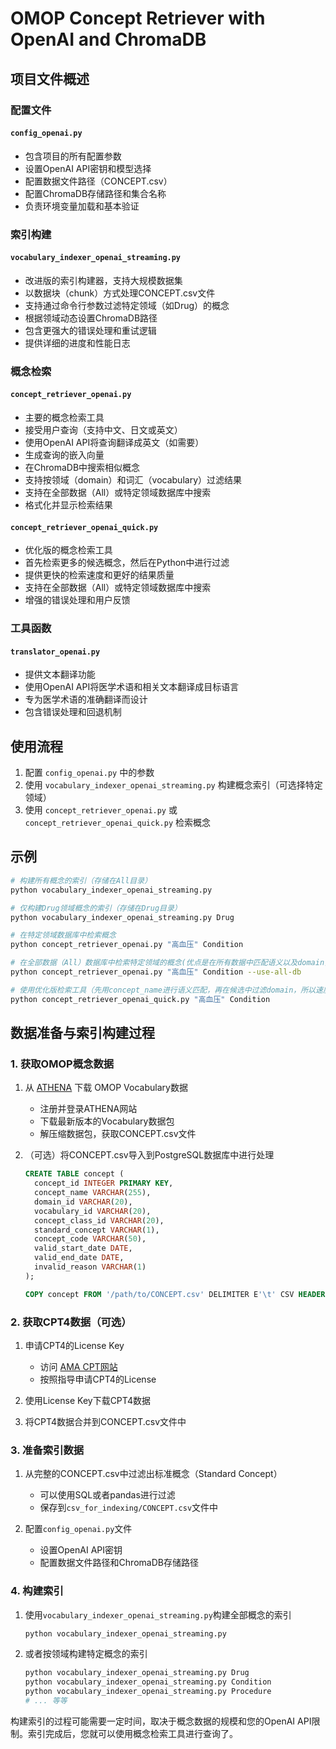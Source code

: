 # OMOP Concept Retriever with OpenAI and ChromaDB

## 项目文件概述

### 配置文件

#### `config_openai.py`
- 包含项目的所有配置参数
- 设置OpenAI API密钥和模型选择
- 配置数据文件路径（CONCEPT.csv）
- 配置ChromaDB存储路径和集合名称
- 负责环境变量加载和基本验证

### 索引构建

#### `vocabulary_indexer_openai_streaming.py`
- 改进版的索引构建器，支持大规模数据集
- 以数据块（chunk）方式处理CONCEPT.csv文件
- 支持通过命令行参数过滤特定领域（如Drug）的概念
- 根据领域动态设置ChromaDB路径
- 包含更强大的错误处理和重试逻辑
- 提供详细的进度和性能日志

### 概念检索

#### `concept_retriever_openai.py`
- 主要的概念检索工具
- 接受用户查询（支持中文、日文或英文）
- 使用OpenAI API将查询翻译成英文（如需要）
- 生成查询的嵌入向量
- 在ChromaDB中搜索相似概念
- 支持按领域（domain）和词汇（vocabulary）过滤结果
- 支持在全部数据（All）或特定领域数据库中搜索
- 格式化并显示检索结果

#### `concept_retriever_openai_quick.py`
- 优化版的概念检索工具
- 首先检索更多的候选概念，然后在Python中进行过滤
- 提供更快的检索速度和更好的结果质量
- 支持在全部数据（All）或特定领域数据库中搜索
- 增强的错误处理和用户反馈

### 工具函数

#### `translator_openai.py`
- 提供文本翻译功能
- 使用OpenAI API将医学术语和相关文本翻译成目标语言
- 专为医学术语的准确翻译而设计
- 包含错误处理和回退机制

## 使用流程

1. 配置 `config_openai.py` 中的参数
2. 使用 `vocabulary_indexer_openai_streaming.py` 构建概念索引（可选择特定领域）
3. 使用 `concept_retriever_openai.py` 或 `concept_retriever_openai_quick.py` 检索概念

## 示例

```bash
# 构建所有概念的索引（存储在All目录）
python vocabulary_indexer_openai_streaming.py

# 仅构建Drug领域概念的索引（存储在Drug目录）
python vocabulary_indexer_openai_streaming.py Drug

# 在特定领域数据库中检索概念
python concept_retriever_openai.py "高血压" Condition

# 在全部数据（All）数据库中检索特定领域的概念(优点是在所有数据中匹配语义以及domain，精度高。缺点是慢，一次查询都有可能在3分钟以上。)
python concept_retriever_openai.py "高血压" Condition --use-all-db

# 使用优化版检索工具（先用concept_name进行语义匹配，再在候选中过滤domain，所以速度快。缺点是如果使用`--use-all-db`，候选concept中包含不匹配的domain，导致匹配的domain没有在候选中出现，也就是结果会不准确）
python concept_retriever_openai_quick.py "高血压" Condition
```

## 数据准备与索引构建过程

### 1. 获取OMOP概念数据

1. 从 [ATHENA](https://athena.ohdsi.org/) 下载 OMOP Vocabulary数据
   - 注册并登录ATHENA网站
   - 下载最新版本的Vocabulary数据包
   - 解压缩数据包，获取CONCEPT.csv文件

2. （可选）将CONCEPT.csv导入到PostgreSQL数据库中进行处理
   ```sql
   CREATE TABLE concept (
     concept_id INTEGER PRIMARY KEY,
     concept_name VARCHAR(255),
     domain_id VARCHAR(20),
     vocabulary_id VARCHAR(20),
     concept_class_id VARCHAR(20),
     standard_concept VARCHAR(1),
     concept_code VARCHAR(50),
     valid_start_date DATE,
     valid_end_date DATE,
     invalid_reason VARCHAR(1)
   );
   
   COPY concept FROM '/path/to/CONCEPT.csv' DELIMITER E'\t' CSV HEADER;
   ```

### 2. 获取CPT4数据（可选）

1. 申请CPT4的License Key
   - 访问 [AMA CPT网站](https://www.ama-assn.org/practice-management/cpt)
   - 按照指导申请CPT4的License

2. 使用License Key下载CPT4数据

3. 将CPT4数据合并到CONCEPT.csv文件中

### 3. 准备索引数据

1. 从完整的CONCEPT.csv中过滤出标准概念（Standard Concept）
   - 可以使用SQL或者pandas进行过滤
   - 保存到`csv_for_indexing/CONCEPT.csv`文件中

2. 配置`config_openai.py`文件
   - 设置OpenAI API密钥
   - 配置数据文件路径和ChromaDB存储路径

### 4. 构建索引

1. 使用`vocabulary_indexer_openai_streaming.py`构建全部概念的索引
   ```bash
   python vocabulary_indexer_openai_streaming.py
   ```

2. 或者按领域构建特定概念的索引
   ```bash
   python vocabulary_indexer_openai_streaming.py Drug
   python vocabulary_indexer_openai_streaming.py Condition
   python vocabulary_indexer_openai_streaming.py Procedure
   # ... 等等
   ```

构建索引的过程可能需要一定时间，取决于概念数据的规模和您的OpenAI API限制。索引完成后，您就可以使用概念检索工具进行查询了。
